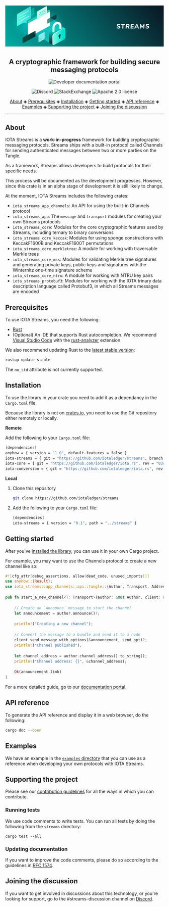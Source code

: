 <h1 align="center">
  <br>
  <a href="https://docs.iota.org/docs/iota-streams/1.1/overview"><img src="streams.png"></a>
</h1>

<h2 align="center">A cryptographic framework for building secure messaging protocols</h2>

<p align="center">
    <a href="https://docs.iota.org/docs/iota-streams/1.1/overview" style="text-decoration:none;">
    <img src="https://img.shields.io/badge/Documentation%20portal-blue.svg?style=for-the-badge"
         alt="Developer documentation portal">
      </p>
<p align="center">
	<a href="https://discord.iota.org/" style="text-decoration:none;"><img src="https://img.shields.io/badge/Discord-9cf.svg?logo=discord" alt="Discord"></a>
    <a href="https://iota.stackexchange.com/" style="text-decoration:none;"><img src="https://img.shields.io/badge/StackExchange-9cf.svg?logo=stackexchange" alt="StackExchange"></a>
    <a href="https://raw.githubusercontent.com/iotaledger/streams/master/LICENSE" style="text-decoration:none;"><img src="https://img.shields.io/badge/license-Apache%202.0-green.svg" alt="Apache 2.0 license"></a>
</p>
      
<p align="center">
  <a href="#about">About</a> ◈
  <a href="#prerequisites">Prerequisites</a> ◈
  <a href="#installation">Installation</a> ◈
  <a href="#getting-started">Getting started</a> ◈
  <a href="#api-reference">API reference</a> ◈
  <a href="#examples">Examples</a> ◈
  <a href="#supporting-the-project">Supporting the project</a> ◈
  <a href="#joining-the-discussion">Joining the discussion</a> 
</p>

---

## About

IOTA Streams is a **work-in-progress** framework for building cryptographic messaging protocols. Streams ships with a built-in protocol called Channels for sending authenticated messages between two or more parties on the Tangle.

As a framework, Streams allows developers to build protocols for their specific needs.

This process will be documented as the development progresses. However, since this crate is in an alpha stage of development it is still likely to change.

At the moment, IOTA Streams includes the following crates:

- `iota_streams_app_channels`: An API for using the built-in Channels protocol
- `iota_streams_app`: The `message` and `transport` modules for creating your own Streams protocols
- `iota_streams_core`: Modules for the core cryptographic features used by Streams, including ternary to binary conversions
- `iota_streams_core_keccak`: Modules for using sponge constructions with KeccakF1600B and KeccakF1600T permutations
- `iota_streams_core_merkletree`: A module for working with traversable Merkle trees
- `iota_streams_core_mss`: Modules for validating Merkle tree signatures and generating private keys, public keys and signatures with the Winternitz one-time signature scheme
- `iota_streams_core_ntru`:  A module for working with NTRU key pairs
- `iota_streams_protobuf3`: Modules for working with the IOTA trinary data description language called Protobuf3, in which all Streams messages are encoded

## Prerequisites

To use IOTA Streams, you need the following:
- [Rust](https://www.rust-lang.org/tools/install)
- (Optional) An IDE that supports Rust autocompletion. We recommend [Visual Studio Code](https://code.visualstudio.com/Download) with the [rust-analyzer](https://marketplace.visualstudio.com/items?itemName=matklad.rust-analyzer) extension

We also recommend updating Rust to the [latest stable version](https://github.com/rust-lang/rustup.rs#keeping-rust-up-to-date):

```bash
rustup update stable
```

The `no_std` attribute is not currently supported.

## Installation

To use the library in your crate you need to add it as a dependancy in the `Cargo.toml` file.

Because the library is not on [crates.io](https://crates.io/), you need to use the Git repository either remotely or locally.

**Remote**

Add the following to your `Cargo.toml` file:

```bash
[dependencies]
anyhow = { version = "1.0", default-features = false }
iota-streams = { git = "https://github.com/iotaledger/streams", branch  = "binary"}
iota-core = { git = "https://github.com/iotaledger/iota.rs", rev = "03cf531" }
iota-conversion = { git = "https://github.com/iotaledger/iota.rs", rev = "03cf531" }
```

**Local**

1. Clone this repository

    ```bash
    git clone https://github.com/iotaledger/streams
    ```

2. Add the following to your `Cargo.toml` file:

    ```bash
    [dependencies]
    iota-streams = { version = "0.1", path = "../streams" }
    ```

## Getting started

After you've [installed the library](#installation), you can use it in your own Cargo project.

For example, you may want to use the Channels protocol to create a new channel like so:

```rust
#![cfg_attr(debug_assertions, allow(dead_code, unused_imports))]
use anyhow::{Result};
use iota_streams::app_channels::api::tangle::{Author, Transport, Address};

pub fn start_a_new_channel<T: Transport>(author: &mut Author, client: &mut T, send_opt: T::SendOptions) -> Result<Address> {

    // Create an `Announce` message to start the channel
    let announcement = author.announce()?;

    println!("Creating a new channel");

    // Convert the message to a bundle and send it to a node
    client.send_message_with_options(&announcement, send_opt)?;
    println!("Channel published");

    let channel_address = author.channel_address().to_string();
    println!("Channel address: {}", &channel_address);

    Ok(announcement.link)
}
```

 For a more detailed guide, go to our [documentation portal](https://docs.iota.org/docs/channels/1.2/overview).

## API reference

To generate the API reference and display it in a web browser, do the following:

```bash
cargo doc --open
```

## Examples

We have an example in the [`examples` directory](iota-streams-app-channels/examples) that you can use as a reference when developing your own protocols with IOTA Streams.

## Supporting the project

Please see our [contribution guidelines](CONTRIBUTING.md) for all the ways in which you can contribute.

### Running tests

We use code comments to write tests. You can run all tests by doing the following from the `streams` directory:

```
cargo test --all
```

### Updating documentation

If you want to improve the code comments, please do so according to the guidelines in [RFC 1574](https://github.com/rust-lang/rfcs/blob/master/text/1574-more-api-documentation-conventions.md#appendix-a-full-conventions-text).

## Joining the discussion

If you want to get involved in discussions about this technology, or you're looking for support, go to the #streams-discussion channel on [Discord](https://discord.iota.org/).
